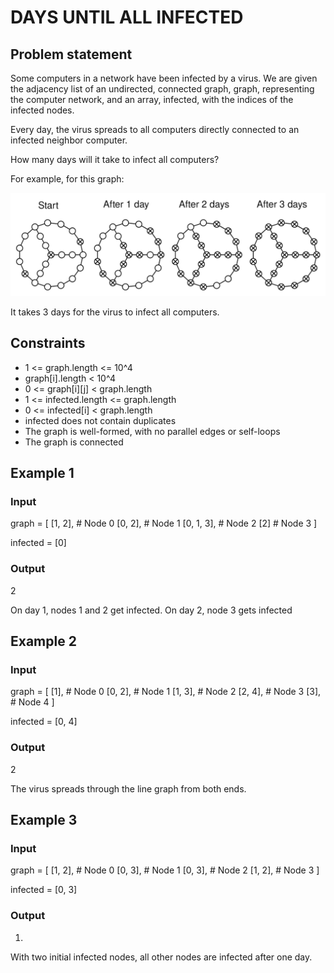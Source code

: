 # DAYS UNTIL ALL INFECTED

## Problem statement

Some computers in a network have been infected by a virus. We are given the adjacency list of an undirected, connected
graph, graph, representing the computer network, and an array, infected, with the indices of the infected nodes.

Every day, the virus spreads to all computers directly connected to an infected neighbor computer.

How many days will it take to infect all computers?

For example, for this graph:

![days-until-all-infected](days-until-all-infected.png)

It takes 3 days for the virus to infect all computers.

## Constraints

- 1 <= graph.length <= 10^4
- graph[i].length < 10^4
- 0 <= graph[i][j] < graph.length
- 1 <= infected.length <= graph.length
- 0 <= infected[i] < graph.length
- infected does not contain duplicates
- The graph is well-formed, with no parallel edges or self-loops
- The graph is connected

## Example 1

### Input

graph = [
[1, 2], # Node 0
[0, 2], # Node 1
[0, 1, 3], # Node 2
[2]           # Node 3
]

infected = [0]

### Output

2

On day 1, nodes 1 and 2 get infected.
On day 2, node 3 gets infected

## Example 2

### Input

graph = [
[1], # Node 0
[0, 2], # Node 1
[1, 3], # Node 2
[2, 4], # Node 3
[3], # Node 4
]

infected = [0, 4]

### Output

2

The virus spreads through the line graph from both ends.

## Example 3

### Input

graph = [
[1, 2], # Node 0
[0, 3], # Node 1
[0, 3], # Node 2
[1, 2], # Node 3
]

infected = [0, 3]

### Output

1.

With two initial infected nodes, all other nodes are infected after
one day.